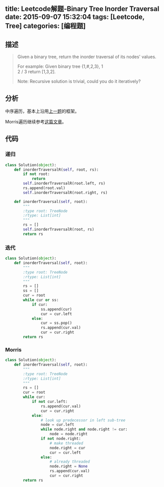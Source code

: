 title: Leetcode解题-Binary Tree Inorder Traversal
date: 2015-09-07 15:32:04
tags: [Leetcode, Tree]
categories: [编程题]
---

## 描述
> Given a binary tree, return the inorder traversal of its nodes' values.
>
> For example:
> Given binary tree {1,#,2,3},
>    1
>     \
>      2
>     /
>    3
> return [1,3,2].
>
> Note: Recursive solution is trivial, could you do it iteratively?

## 分析
中序遍历，基本上沿用[上一题][1]的框架。

Morris遍历继续参考[这篇文章][2]。

## 代码
### 递归
```python
class Solution(object):
    def inorderTraversalR(self, root, rs):
        if not root:
            return
        self.inorderTraversalR(root.left, rs)
        rs.append(root.val)
        self.inorderTraversalR(root.right, rs)

    def inorderTraversal(self, root):
        """
        :type root: TreeNode
        :rtype: List[int]
        """
        rs = []
        self.inorderTraversalR(root, rs)
        return rs
```

### 迭代
```python
class Solution(object):
    def inorderTraversal(self, root):
        """
        :type root: TreeNode
        :rtype: List[int]
        """
        rs = []
        ss = []
        cur = root
        while cur or ss:
            if cur:
                ss.append(cur)
                cur = cur.left
            else:
                cur = ss.pop()
                rs.append(cur.val)
                cur = cur.right
        return rs
```

### Morris
```python
class Solution(object):
    def inorderTraversal(self, root):
        """
        :type root: TreeNode
        :rtype: List[int]
        """
        rs = []
        cur = root
        while cur:
            if not cur.left:
                rs.append(cur.val)
                cur = cur.right
            else:
                # look up predecessor in left sub-tree
                node = cur.left
                while node.right and node.right != cur:
                    node = node.right
                if not node.right:
                    # make threaded
                    node.right = cur
                    cur = cur.left
                else:
                    # already threaded
                    node.right = None
                    rs.append(cur.val)
                    cur = cur.right
        return rs
```

[1]: /2015/09/07/binary-tree-preorder-traversal/
[2]: http://www.cnblogs.com/AnnieKim/archive/2013/06/15/MorrisTraversal.html
